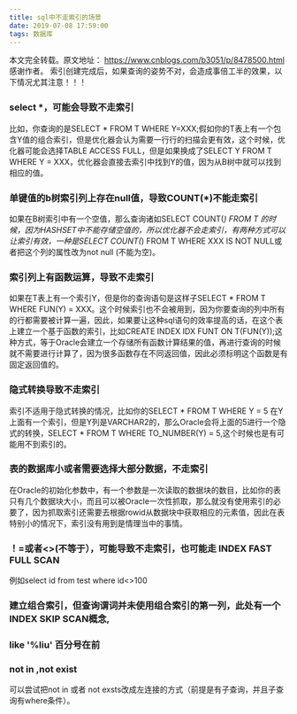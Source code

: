 ```yaml
---
title: sql中不走索引的场景
date: 2019-07-08 17:59:00
tags: 数据库
---
```


本文完全转载。原文地址： https://www.cnblogs.com/b3051/p/8478500.html 感谢作者。 
索引创建完成后，如果查询的姿势不对，会造成事倍工半的效果，以下情况尤其注意！！！
<!--more-->

### select *，可能会导致不走索引
比如，你查询的是SELECT * FROM T WHERE Y=XXX;假如你的T表上有一个包含Y值的组合索引，但是优化器会认为需要一行行的扫描会更有效，这个时候，优化器可能会选择TABLE ACCESS FULL，但是如果换成了SELECT Y FROM T WHERE Y = XXX，优化器会直接去索引中找到Y的值，因为从B树中就可以找到相应的值。

### 单键值的b树索引列上存在null值，导致COUNT(*)不能走索引
如果在B树索引中有一个空值，那么查询诸如SELECT COUNT(*) FROM T 的时候，因为HASHSET中不能存储空值的，所以优化器不会走索引，有两种方式可以让索引有效，一种是SELECT COUNT(*) FROM T WHERE XXX IS NOT NULL或者把这个列的属性改为not null (不能为空)。

### 索引列上有函数运算，导致不走索引
如果在T表上有一个索引Y，但是你的查询语句是这样子SELECT * FROM T WHERE FUN(Y) = XXX。这个时候索引也不会被用到，因为你要查询的列中所有的行都需要被计算一遍，因此，如果要让这种sql语句的效率提高的话，在这个表上建立一个基于函数的索引，比如CREATE INDEX IDX FUNT ON T(FUN(Y));这种方式，等于Oracle会建立一个存储所有函数计算结果的值，再进行查询的时候就不需要进行计算了，因为很多函数存在不同返回值，因此必须标明这个函数是有固定返回值的。

### 隐式转换导致不走索引
索引不适用于隐式转换的情况，比如你的SELECT * FROM T WHERE Y = 5 在Y上面有一个索引，但是Y列是VARCHAR2的，那么Oracle会将上面的5进行一个隐式的转换，SELECT * FROM T WHERE TO_NUMBER(Y) = 5,这个时候也是有可能用不到索引的。

### 表的数据库小或者需要选择大部分数据，不走索引
在Oracle的初始化参数中，有一个参数是一次读取的数据块的数目，比如你的表只有几个数据块大小，而且可以被Oracle一次性抓取，那么就没有使用索引的必要了，因为抓取索引还需要去根据rowid从数据块中获取相应的元素值，因此在表特别小的情况下，索引没有用到是情理当中的事情。

### ！=或者<>(不等于），可能导致不走索引，也可能走 INDEX FAST FULL SCAN
例如select id  from test where id<>100

### 建立组合索引，但查询谓词并未使用组合索引的第一列，此处有一个INDEX SKIP SCAN概念,

### like '%liu' 百分号在前

### not in ,not exist
可以尝试把not in 或者 not exsts改成左连接的方式（前提是有子查询，并且子查询有where条件）。